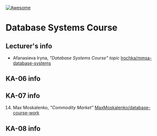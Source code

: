 [![Awesome][icon-awesome]][awesome]

# Database Systems Course  

## Lecturer's info  

- Afanasieva Iryna, *"Database Systems Course" topic* [lrochka/mmsa-database-systems](https://github.com/lrochka/mmsa-database-systems)

## KA-06 info

## KA-07 info
14. Max Moskalenko, *"Commodity Market"* [MaxMoskalenko/database-course-work](https://github.com/MaxMoskalenko/database-course-work)
## KA-08 info

[icon-awesome]: https://cdn.rawgit.com/sindresorhus/awesome/d7305f38d29fed78fa85652e3a63e154dd8e8829/media/badge.svg
[awesome]: https://github.com/sindresorhus/awesome
